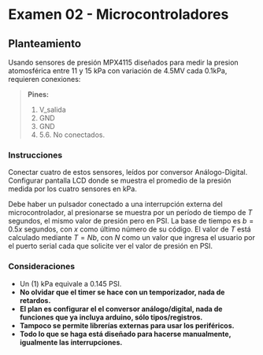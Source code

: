 # Examen 02 - Microcontroladores

## Planteamiento
Usando sensores de presión MPX4115 diseñados para medir la presion atomosférica entre 11 y 15 kPa con variación de 4.5MV cada 0.1kPa, requieren conexiones:

> **Pines:**
> 1. V_salida
> 2. GND
> 3. GND
> 4. 5.6. No conectados.

### Instrucciones
Conectar cuatro de estos sensores, leídos por conversor Análogo-Digital.
Configurar pantalla LCD donde se muestra el promedio de la presión medida por los cuatro sensores en kPa.

Debe haber un pulsador conectado a una interrupción externa del microcontrolador, al presionarse se muestra por un período de tiempo de $T$ segundos, el mismo valor de presión pero en PSI. La base de tiempo es $b=0.5x$ segundos, con $x$ como último número de su código. El valor de $T$ está calculado mediante $T=Nb$, con $N$ como un valor que ingresa el usuario por el puerto serial cada que solicite ver el valor de presión en PSI.

### Consideraciones
- Un (1) kPa equivale a 0.145 PSI.
- **No olvidar que el timer se hace con un temporizador, nada de retardos.**
- **El plan es configurar el el conversor análogo/digital, nada de funciones que ya incluya arduino, sólo tipos/registros.**
- **Tampoco se permite librerías externas para usar los periféricos.**
- **Todo lo que se haga está diseñado para hacerse manualmente, igualmente las interrupciones.**
